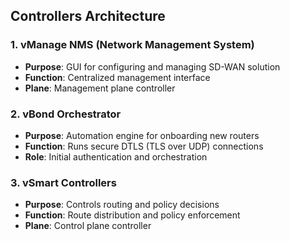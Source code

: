 ## Controllers Architecture

### 1. vManage NMS (Network Management System)
- **Purpose**: GUI for configuring and managing SD-WAN solution
- **Function**: Centralized management interface
- **Plane**: Management plane controller

### 2. vBond Orchestrator
- **Purpose**: Automation engine for onboarding new routers
- **Function**: Runs secure DTLS (TLS over UDP) connections
- **Role**: Initial authentication and orchestration

### 3. vSmart Controllers
- **Purpose**: Controls routing and policy decisions
- **Function**: Route distribution and policy enforcement
- **Plane**: Control plane controller
